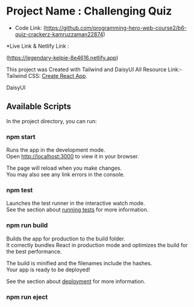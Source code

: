 # Project Name : Challenging Quiz

* Code Link: 
(<https://github.com/programming-hero-web-course2/b6-quiz-crackerz-kamruzzaman22874>)


*Live Link & Netlify Link :

(<https://legendary-kelpie-8e4616.netlify.app>)

This project was Created with Tailwind and DaisyUI
All Resource Link:-
Tailwind CSS: [Create React App](https://tailwindcss.com/).

DaisyUI

## Available Scripts

In the project directory, you can run:

### npm start

Runs the app in the development mode.\
Open [http://localhost:3000](http://localhost:3000) to view it in your browser.

The page will reload when you make changes.\
You may also see any link errors in the console.

### npm test

Launches the test runner in the interactive watch mode.\
See the section about [running tests](https://facebook.github.io/create-react-app/docs/running-tests) for more information.

### npm run build

Builds the app for production to the build folder.\
It correctly bundles React in production mode and optimizes the build for the best performance.

The build is minified and the filenames include the hashes.\
Your app is ready to be deployed!

See the section about [deployment](https://facebook.github.io/create-react-app/docs/deployment) for more information.

### npm run eject